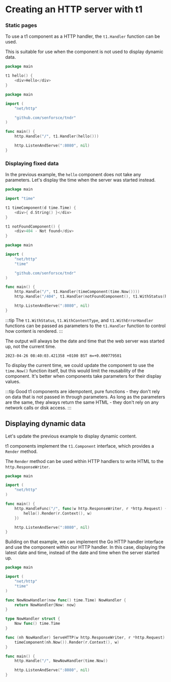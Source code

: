 # Creating an HTTP server with t1

### Static pages

To use a t1 component as a HTTP handler, the `t1.Handler` function can be used.

This is suitable for use when the component is not used to display dynamic data.

```go title="components.t1"
package main

t1 hello() {
	<div>Hello</div>
}
```

```go title="main.go"
package main

import (
	"net/http"

	"github.com/senforsce/tndr"
)

func main() {
	http.Handle("/", t1.Handler(hello()))

	http.ListenAndServe(":8080", nil)
}
```

### Displaying fixed data

In the previous example, the `hello` component does not take any parameters. Let's display the time when the server was started instead.

```go title="components.t1"
package main

import "time"

t1 timeComponent(d time.Time) {
	<div>{ d.String() }</div>
}

t1 notFoundComponent() {
	<div>404 - Not found</div>
}
```

```go title="main.go"
package main

import (
	"net/http"
	"time"

	"github.com/senforsce/tndr"
)

func main() {
	http.Handle("/", t1.Handler(timeComponent(time.Now())))
	http.Handle("/404", t1.Handler(notFoundComponent(), t1.WithStatus(http.StatusNotFound)))

	http.ListenAndServe(":8080", nil)
}
```

:::tip
The `t1.WithStatus`, `t1.WithContentType`, and `t1.WithErrorHandler` functions can be passed as parameters to the `t1.Handler` function to control how content is rendered.
:::

The output will always be the date and time that the web server was started up, not the current time.

```
2023-04-26 08:40:03.421358 +0100 BST m=+0.000779501
```

To display the current time, we could update the component to use the `time.Now()` function itself, but this would limit the reusability of the component. It's better when components take parameters for their display values.

:::tip
Good t1 components are idempotent, pure functions - they don't rely on data that is not passed in through parameters. As long as the parameters are the same, they always return the same HTML - they don't rely on any network calls or disk access.
:::

## Displaying dynamic data

Let's update the previous example to display dynamic content.

t1 components implement the `t1.Component` interface, which provides a `Render` method.

The `Render` method can be used within HTTP handlers to write HTML to the `http.ResponseWriter`.

```go title="main.go"
package main

import (
	"net/http"
)

func main() {
	http.HandleFunc("/", func(w http.ResponseWriter, r *http.Request) {
		hello().Render(r.Context(), w)
	})

	http.ListenAndServe(":8080", nil)
}
```

Building on that example, we can implement the Go HTTP handler interface and use the component within our HTTP handler. In this case, displaying the latest date and time, instead of the date and time when the server started up.

```go title="main.go"
package main

import (
	"net/http"
	"time"
)

func NewNowHandler(now func() time.Time) NowHandler {
	return NowHandler{Now: now}
}

type NowHandler struct {
	Now func() time.Time
}

func (nh NowHandler) ServeHTTP(w http.ResponseWriter, r *http.Request) {
	timeComponent(nh.Now()).Render(r.Context(), w)
}

func main() {
	http.Handle("/", NewNowHandler(time.Now))

	http.ListenAndServe(":8080", nil)
}
```
